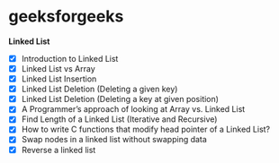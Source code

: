 # geeksforgeeks

**Linked List**
- [x] Introduction to Linked List
- [x] Linked List vs Array
- [x] Linked List Insertion
- [x] Linked List Deletion (Deleting a given key)
- [x] Linked List Deletion (Deleting a key at given position)
- [x] A Programmer’s approach of looking at Array vs. Linked List
- [x] Find Length of a Linked List (Iterative and Recursive)
- [x] How to write C functions that modify head pointer of a Linked List?
- [x] Swap nodes in a linked list without swapping data
- [x] Reverse a linked list
